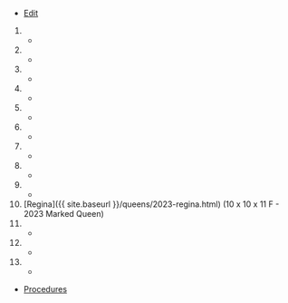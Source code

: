 * [Edit](https://github.com/joejcollins/rhapsody-angel/edit/master/_includes/apiary.md)

1. -
2. -
3. -
4. -
5. -
6. -
7. -
8. -
9. -
10. [Regina]({{ site.baseurl }}/queens/2023-regina.html) (10 x 10 x 11 F - 2023 Marked Queen)
11. -
12. -
13. -

* [Procedures](https://github.com/joejcollins/rhapsody-angel/raw/master/book/00Book.pdf)
